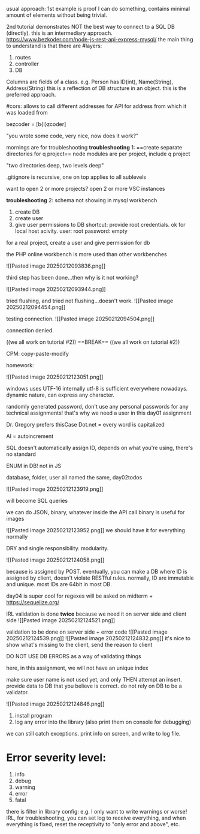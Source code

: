 
usual approach: 1st example is proof I can do something, contains minimal amount of elements without being trivial. 

2nd tutorial demonstrates NOT the best way to connect to a SQL DB (directly). this is an intermediary approach. https://www.bezkoder.com/node-js-rest-api-express-mysql/ 
the main thing to understand is that there are #layers:
1) routes
2) controller
3) DB

Columns are fields of a class. e.g. Person has ID(int), Name(String), Address(String)
this is a reflection of DB structure in an object. 
	this is the preferred approach. 

#cors: allows to call different addresses for API for address from which it was loaded from 

bezcoder = [b{i}zcoder]

"you wrote some code, very nice, now does it work?"

mornings are for troubleshooting 
**troubleshooting** 1: ==create separate directories for q project==
node modules are per project, include q project 

"two directories deep, two levels deep" 

.gitignore is recursive, one on top applies to all sublevels 

want to open 2 or more projects? open 2 or more VSC instances

**troubleshooting** 2: schema not showing in mysql workbench
1) create DB
2) create user
3) give user permissions to DB 
shortcut: provide root credentials. ok for local host acivity. 
user: root password: empty 

for a real project, create a user and give permission for db 

the PHP online workbench is more used than other workbenches

![[Pasted image 20250212093836.png]]

third step has been done...then why is it not working? 

![[Pasted image 20250212093944.png]]

tried flushing, and tried not flushing...doesn't work.
![[Pasted image 20250212094454.png]]

testing connection. 
![[Pasted image 20250212094504.png]]

connection denied. 

((we all work on tutorial #2))
==BREAK==
((we all work on tutorial #2))

CPM: copy-paste-modify 

homework:

![[Pasted image 20250212123051.png]]

windows uses UTF-16 internally
utf-8 is sufficient everywhere nowadays. 
dynamic nature, can express any character. 

randomly generated password, don't use any personal passwords for any technical assignments!
that's why we need a user in this day01 assignment 

Dr. Gregory prefers thisCase
Dot.net = every word is capitalized 

AI = autoincrement 

SQL doesn't automatically assign ID, depends on what you're using, there's no standard

ENUM in DB! not in JS

database, folder, user all named the same, day02todos

![[Pasted image 20250212123919.png]]

will become SQL queries

we can do JSON, binary, whatever inside the API call
binary is useful for images 

![[Pasted image 20250212123952.png]]
we should have it for everything normally 

DRY and single responsibility. modularity. 

![[Pasted image 20250212124058.png]]

because is assigned by POST. 
eventually, you can make a DB where ID is assigned by client, doesn't violate RESTful rules. 
normally, ID are immutable and unique. 
most IDs are 64bit in most DB.

day04 is super cool for regexes
will be asked on midterm + https://sequelize.org/ 

IRL validation is done **twice** because we need it on server side and client side 
![[Pasted image 20250212124521.png]]

validation to be done on server side + error code
![[Pasted image 20250212124539.png]]
![[Pasted image 20250212124832.png]]
it's nice to show what's missing to the client, send the reason to client 

DO NOT USE DB ERRORS as a way of validating things 

here, in this assignment, we will not have an unique index

make sure user name is not used yet, and only THEN attempt an insert. 
provide data to DB that you believe is correct. do not rely on DB to be a validator. 

![[Pasted image 20250212124846.png]]

1) install program
2) log any error into the library (also print them on console for debugging)

we can still catch exceptions. print info on screen, and write to log file. 

# Error severity level: 
1) info
2) debug
3) warning
4) error
5) fatal

there is filter in library config: e.g. I only want to write warnings or worse! 
IRL, for troubleshooting, you can set log to receive everything, and when everything is fixed, reset the receptivity to "only error and above", etc.




























